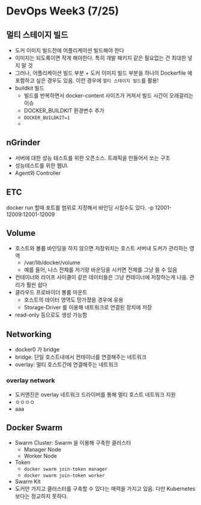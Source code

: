 # DevOps Week3 (7/25)
## 멀티 스테이지 빌드
* 도커 이미지 빌드전에 어플리케이션 빌드해야 한다
* 이미지는 되도록이면 작게 해야한다. 특히 개발 패키지 같은 필요없는 건 최대한 넣지 말 것
* 그러나, 어플리케이션 빌드 부분 + 도커 이미지 빌드 부분을 하나의 Dockerfile 에 포함하고 싶은 경우도 있음. 이런 경우에 `멀티 스테이지 빌드`를 활용!
* buildkit 빌드
	* 빌드를 반복하면서 docker-content 사이즈가 커져서 빌드 시간이 오래걸리는 이슈
	* DOCKER_BUILDKIT 환경변수 추가
	* `DOCKER_BUILDKIT=1`
	* 

## nGrinder
* 서버에 대한 성능 테스트를 위한 오픈소스. 트래픽을 만들어서 쏘는 구조
*  성능테스트를 위한 웹UI. 
*  Agent와 Controller


## ETC
docker run 할때 포트를 범위로 지정해서 바인딩 시킬수도 있다. -p 12001-12009:12001-12009

## Volume 
* 호스트와 볼륨 바인딩을 하지 않으면 저장위치는 호스트 서버내 도커가 관리하는 영역
	* /var/lib/docker/volume
	* 예를 들어, 나스 전체를 저기랑 바운딩을 시키면 전체를 그냥 쓸 수 있음
* 컨테이너와 라이프 사이클이 같은 데이터들은 그냥 컨테이너에 저장하는게 나음. 관리가 훨씬 쉽다
* 클라우드 프로바이더 볼륨 마운트
	* 호스트의 데이터 영역도 망가졌을 경우에 유용
	* Storage-Driver 를 이용해 네트워크로 연결된 장치에 저장 
* read-only  등으로도 생성 가능함


## Networking
* docker0 가 bridge
* bridge: 단일 호스트내에서 컨테이너를 연결해주는 네트워크
* overlay: 멀티 호스트간에 연결해주는 네트워크

### overlay network
* 도커엔진은 overlay 네트워크 드라이버를 통해 멀티 호스트 네트워크 지원
* ㅇㅇㅇㅇ
* aaa
 
## Docker Swarm
 * Swarm Cluster: Swarm 을 이용해 구축한 클러스터
	 * Manager Node
	 * Worker Node
 * Token
	 * `docker swarm join-token manager`
	 * `docker swarm join-token worker`
 * Swarm Kit
 * 도커만 가지고 클러스터를 구축할 수 있다는 매력을 가지고 있음. 다만 Kubernetes 보다는 정교하지 못하다.

#
<!--stackedit_data:
eyJoaXN0b3J5IjpbMTM0NzE0NTE1Myw4MzM1MTc3MzAsOTQ4Mz
cwNTg0LDc2NTgyNzQzOCwtMTU3NjMwNDAwOCwxNjk3ODY1OTc1
LC00NzUzNzUyOTIsODMxODU2MTIyLC0zMTEzNjc2ODIsLTE0Nj
U4MTY1NTEsLTExMjQ2MzE0NywxMDkxMjQ0MTIwLDc4NTMwNDY5
NiwtOTY5ODk4NDA2LDYwNDY4NTk1MiwtMTExOTk0MDkxNSwxMD
E0MTMyNjQ3LDU2MjYxODE0N119
-->